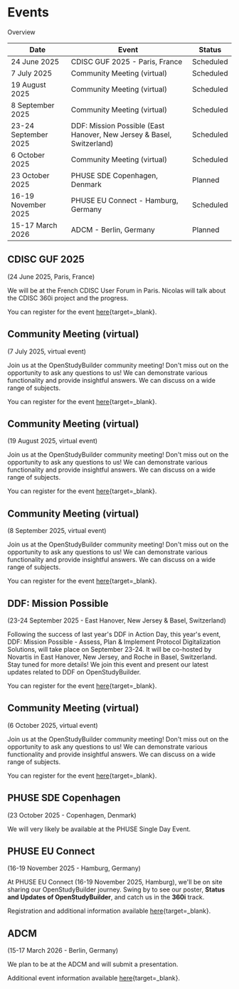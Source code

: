 # Events

Overview

Date | Event | Status 
-- | -- | --
24 June 2025 | CDISC GUF 2025 - Paris, France | Scheduled
7 July 2025 | Community Meeting (virtual) | Scheduled
19 August 2025 | Community Meeting (virtual) | Scheduled
8 September 2025 | Community Meeting (virtual) | Scheduled
23-24 September 2025 | DDF: Mission Possible (East Hanover, New Jersey & Basel, Switzerland) | Scheduled
6 October 2025 | Community Meeting (virtual) | Scheduled
23 October  2025 | PHUSE SDE Copenhagen, Denmark | Planned
16-19 November 2025 | PHUSE EU Connect - Hamburg, Germany | Scheduled
15-17 March 2026 | ADCM - Berlin, Germany | Planned

## CDISC GUF 2025

(24 June 2025, Paris, France)

We will be at the French CDISC User Forum in Paris. Nicolas will talk about the CDISC 360i project and the progress.

You can register for the event [here](https://www.eventbrite.com/e/cdisc-guf-2025-tickets-1370572532339){target=_blank}.

## Community Meeting (virtual)

(7 July 2025, virtual event)

Join us at the OpenStudyBuilder community meeting! Don't miss out on the opportunity to ask any questions to us! We can demonstrate various functionality and provide insightful answers. We can discuss on a wide range of subjects.

You can register for the event [here](https://www.linkedin.com/events/openstudybuildercommunitymeetin7309855564111466496/comments/){target=_blank}.

## Community Meeting (virtual)

(19 August 2025, virtual event)

Join us at the OpenStudyBuilder community meeting! Don't miss out on the opportunity to ask any questions to us! We can demonstrate various functionality and provide insightful answers. We can discuss on a wide range of subjects.

You can register for the event [here](https://www.linkedin.com/events/openstudybuildercommunitymeetin7343203840290172928/comments/){target=_blank}.

## Community Meeting (virtual)

(8 September 2025, virtual event)

Join us at the OpenStudyBuilder community meeting! Don't miss out on the opportunity to ask any questions to us! We can demonstrate various functionality and provide insightful answers. We can discuss on a wide range of subjects.

You can register for the event [here](https://www.linkedin.com/events/openstudybuildercommunitymeetin7343204364292960257/comments/){target=_blank}.

## DDF: Mission Possible

(23-24 September 2025 - East Hanover, New Jersey & Basel, Switzerland)

Following the success of last year's DDF in Action Day, this year's event, DDF: Mission Possible - Assess, Plan & Implement Protocol Digitalization Solutions, will take place on September 23-24. It will be co-hosted by Novartis in East Hanover, New Jersey, and Roche in Basel, Switzerland. Stay tuned for more details! We join this event and present our latest updates related to DDF on OpenStudyBuilder.

You can register for the event [here](https://www.transceleratebiopharmainc.com/events/ddf-mission-possible-practical-approaches-for-protocol-digitalization/){target=_blank}.

## Community Meeting (virtual)

(6 October 2025, virtual event)

Join us at the OpenStudyBuilder community meeting! Don't miss out on the opportunity to ask any questions to us! We can demonstrate various functionality and provide insightful answers. We can discuss on a wide range of subjects.

You can register for the event [here](https://www.linkedin.com/events/openstudybuildercommunitymeetin7343204856708444160/comments/){target=_blank}.

## PHUSE SDE Copenhagen

(23 October  2025 - Copenhagen, Denmark)

We will very likely be available at the PHUSE Single Day Event.

## PHUSE EU Connect

(16-19 November 2025 - Hamburg, Germany)

At PHUSE EU Connect (16-19 November 2025, Hamburg), we'll be on site sharing our OpenStudyBuilder journey. Swing by to see our poster, **Status and Updates of OpenStudyBuilder**, and catch us in the **360i** track. 

Registration and additional information available [here](https://www.phuse-events.org/attend/frontend/reg/thome.csp?pageID=47495&eventID=74&traceRedir=4){target=_blank}.

## ADCM

(15-17 March 2026 - Berlin, Germany)

We plan to be at the ADCM and will submit a presentation.

Additional event information available [here](https://acdmconference.org/){target=_blank}.